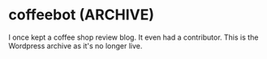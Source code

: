 # coffeebot (ARCHIVE)
I once kept a coffee shop review blog. It even had a contributor. This is the Wordpress archive as it's no longer live.
